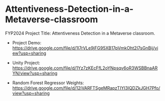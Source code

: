# Attentiveness-Detection-in-a-Metaverse-classroom
FYP2024 Project Title: Attentiveness Detection in a Metaverse classroom.

- Project Demo: https://drive.google.com/file/d/1I7rVLe9jFG95XB17pVmkOht2I7sGnBij/view?usp=sharing

- Unity Project: https://drive.google.com/file/d/1Yz7zKEcFfL2oYNpsqv6oR3WSBBnaARYN/view?usp=sharing

- Random Forest Regressor Weights: https://drive.google.com/file/d/12iVARFTSgeMRapzTIYI3IQDZkJGH7Pfo/view?usp=sharing
